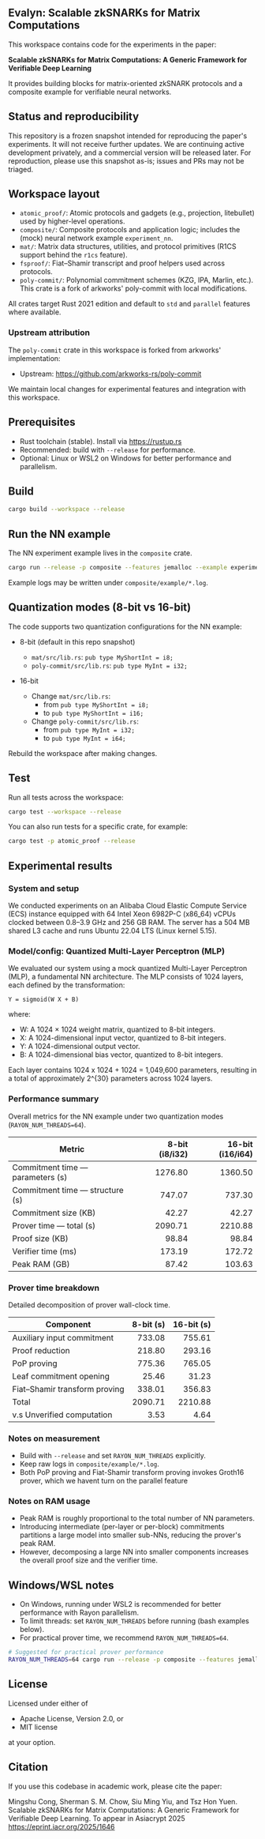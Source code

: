 ## Evalyn: Scalable zkSNARKs for Matrix Computations

This workspace contains code for the experiments in the paper:

**Scalable zkSNARKs for Matrix Computations: A Generic Framework for Verifiable Deep Learning**

It provides building blocks for matrix-oriented zkSNARK protocols and a composite example for verifiable neural networks.

## Status and reproducibility

This repository is a frozen snapshot intended for reproducing the paper's experiments. It will not receive further updates. We are continuing active development privately, and a commercial version will be released later. For reproduction, please use this snapshot as-is; issues and PRs may not be triaged.

## Workspace layout

- `atomic_proof/`: Atomic protocols and gadgets (e.g., projection, litebullet) used by higher-level operations.
- `composite/`: Composite protocols and application logic; includes the (mock) neural network example `experiment_nn`.
- `mat/`: Matrix data structures, utilities, and protocol primitives (R1CS support behind the `r1cs` feature).
- `fsproof/`: Fiat–Shamir transcript and proof helpers used across protocols.
- `poly-commit/`: Polynomial commitment schemes (KZG, IPA, Marlin, etc.). This crate is a fork of arkworks' poly-commit with local modifications.

All crates target Rust 2021 edition and default to `std` and `parallel` features where available.

### Upstream attribution

The `poly-commit` crate in this workspace is forked from arkworks' implementation:

- Upstream: https://github.com/arkworks-rs/poly-commit

We maintain local changes for experimental features and integration with this workspace.

## Prerequisites

- Rust toolchain (stable). Install via https://rustup.rs
- Recommended: build with `--release` for performance.
- Optional: Linux or WSL2 on Windows for better performance and parallelism.

## Build

```bash
cargo build --workspace --release
```

## Run the NN example

The NN experiment example lives in the `composite` crate.

```bash
cargo run --release -p composite --features jemalloc --example experiment_nn
```

Example logs may be written under `composite/example/*.log`.

## Quantization modes (8-bit vs 16-bit)

The code supports two quantization configurations for the NN example:

- 8-bit (default in this repo snapshot)
	- `mat/src/lib.rs`: `pub type MyShortInt = i8;`
	- `poly-commit/src/lib.rs`: `pub type MyInt = i32;`

- 16-bit
	- Change `mat/src/lib.rs`:
		- from `pub type MyShortInt = i8;`
		- to   `pub type MyShortInt = i16;`
	- Change `poly-commit/src/lib.rs`:
		- from `pub type MyInt = i32;`
		- to   `pub type MyInt = i64;`

Rebuild the workspace after making changes.

## Test

Run all tests across the workspace:

```bash
cargo test --workspace --release
```

You can also run tests for a specific crate, for example:

```bash
cargo test -p atomic_proof --release
```

## Experimental results

### System and setup

We conducted experiments on an Alibaba Cloud Elastic Compute Service (ECS) instance equipped with 64 Intel Xeon 6982P-C (x86_64) vCPUs clocked between 0.8–3.9 GHz and 256 GB RAM. The server has a 504 MB shared L3 cache and runs Ubuntu 22.04 LTS (Linux kernel 5.15).

### Model/config: Quantized Multi-Layer Perceptron (MLP)

We evaluated our system using a mock quantized Multi-Layer Perceptron (MLP), a fundamental NN architecture.
The MLP consists of 1024 layers, each defined by the transformation:

	Y = sigmoid(W X + B)

where:
- W: A 1024 × 1024 weight matrix, quantized to 8-bit integers.
- X: A 1024-dimensional input vector, quantized to 8-bit integers.
- Y: A 1024-dimensional output vector.
- B: A 1024-dimensional bias vector, quantized to 8-bit integers.

Each layer contains 1024 x 1024 + 1024 = 1,049,600 parameters, resulting in a total of approximately 2^{30} parameters across 1024 layers.

### Performance summary

Overall metrics for the NN example under two quantization modes (`RAYON_NUM_THREADS=64`).

| Metric                               | 8-bit (i8/i32) | 16-bit (i16/i64) |
|--------------------------------------|----------------:|-----------------:|
| Commitment time — parameters (s)     | 1276.80         | 1360.50          |
| Commitment time — structure (s)      | 747.07          | 737.30           |
| Commitment size (KB)                 | 42.27           | 42.27            |
| Prover time — total (s)              | 2090.71         | 2210.88          |
| Proof size (KB)                      | 98.84           | 98.84            |
| Verifier time (ms)                   | 173.19          | 172.72           |
| Peak RAM (GB)                        | 87.42           | 103.63           |

### Prover time breakdown

Detailed decomposition of prover wall-clock time.

| Component                           | 8-bit (s) | 16-bit (s) |
|-------------------------------------|----------:|-----------:|
| Auxiliary input commitment          | 733.08    | 755.61     |
| Proof reduction                     | 218.80    | 293.16     |
| PoP proving                         | 775.36    | 765.05     |
| Leaf commitment opening             | 25.46     | 31.23      |
| Fiat–Shamir transform proving       | 338.01    | 356.83     |
| Total                               | 2090.71   | 2210.88    |
| v.s Unverified computation          | 3.53      | 4.64       |

### Notes on measurement

- Build with `--release` and set `RAYON_NUM_THREADS` explicitly.
- Keep raw logs in `composite/example/*.log`.
- Both PoP proving and Fiat-Shamir transform proving invokes Groth16 prover, which we havent turn on the parallel feature  

### Notes on RAM usage

- Peak RAM is roughly proportional to the total number of NN parameters.
- Introducing intermediate (per-layer or per-block) commitments partitions a large model into smaller sub-NNs, reducing the prover's peak RAM.
- However, decomposing a large NN into smaller components increases the overall proof size and the verifier time.

## Windows/WSL notes

- On Windows, running under WSL2 is recommended for better performance with Rayon parallelism.
- To limit threads: set `RAYON_NUM_THREADS` before running (bash examples below).
- For practical prover time, we recommend `RAYON_NUM_THREADS=64`.

```bash
# Suggested for practical prover performance
RAYON_NUM_THREADS=64 cargo run --release -p composite --features jemalloc --example experiment_nn
```

## License

Licensed under either of

- Apache License, Version 2.0, or
- MIT license

at your option.

## Citation

If you use this codebase in academic work, please cite the paper:

Mingshu Cong, Sherman S. M. Chow, Siu Ming Yiu, and Tsz Hon Yuen. Scalable zkSNARKs for Matrix Computations: A Generic Framework for Verifiable Deep Learning. To appear in Asiacrypt 2025 <https://eprint.iacr.org/2025/1646>

